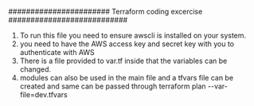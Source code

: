 ####################### Terraform coding excercise ###########################

1. To run this file you need to ensure awscli is installed on your system.
2. you need to have the AWS access key and secret key with you to authenticate with AWS
3. There is a file provided to var.tf inside that the variables can be changed.
4. modules can also be used in the main file and a tfvars file can be created and same can be passed through terraform plan --var-file=dev.tfvars
   
